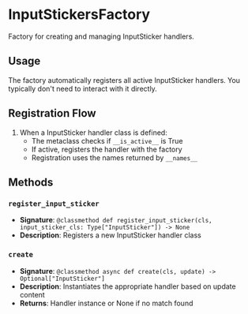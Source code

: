 # InputStickersFactory

Factory for creating and managing InputSticker handlers.

## Usage

The factory automatically registers all active InputSticker handlers. 
You typically don't need to interact with it directly.

## Registration Flow

1. When a InputSticker handler class is defined:
   - The metaclass checks if `__is_active__` is True
   - If active, registers the handler with the factory
   - Registration uses the names returned by `__names__`

## Methods

### `register_input_sticker`
- **Signature**: `@classmethod def register_input_sticker(cls, input_sticker_cls: Type["InputSticker"]) -> None`
- **Description**: Registers a new InputSticker handler class

### `create`
- **Signature**: `@classmethod async def create(cls, update) -> Optional["InputSticker"]`
- **Description**: Instantiates the appropriate handler based on update content
- **Returns**: Handler instance or None if no match found
